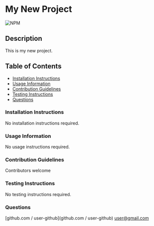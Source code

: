 # My New Project

  ![NPM](https://img.shields.io/npm/l/inquirer)

  ## Description
This is my new project.

  ## Table of Contents
  - [Installation Instructions](#Installation-Instructions)
  - [Usage Information](#Usage-Information)
  - [Contribution Guidelines](#-Contribution-Guidelines)
  - [Testing Instructions](#-Testing-Instructions)
  - [Questions](#Questions)

  ### Installation Instructions
No installation instructions required.

  ### Usage Information
No usage instructions required.

  ### Contribution Guidelines
Contributors welcome

  ### Testing Instructions
No testing instructions required.

  ### Questions
[github.com / user-github](github.com / user-github)
user@gmail.com
